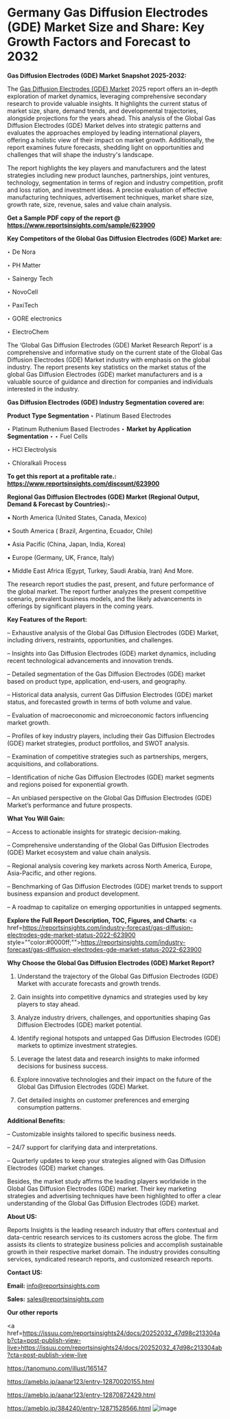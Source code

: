 # Germany Gas Diffusion Electrodes (GDE) Market Size and Share: Key Growth Factors and Forecast to 2032

<strong>Gas Diffusion Electrodes (GDE) Market Snapshot 2025-2032:</strong>

The <a href=https://www.reportsinsights.com/sample/623900>Gas Diffusion Electrodes (GDE) Market</a> 2025 report offers an in-depth exploration of market dynamics, leveraging comprehensive secondary research to provide valuable insights. It highlights the current status of market size, share, demand trends, and developmental trajectories, alongside projections for the years ahead. This analysis of the Global Gas Diffusion Electrodes (GDE) Market delves into strategic patterns and evaluates the approaches employed by leading international players, offering a holistic view of their impact on market growth. Additionally, the report examines future forecasts, shedding light on opportunities and challenges that will shape the industry's landscape.

The report highlights the key players and manufacturers and the latest strategies including new product launches, partnerships, joint ventures, technology, segmentation in terms of region and industry competition, profit and loss ration, and investment ideas. A precise evaluation of effective manufacturing techniques, advertisement techniques, market share size, growth rate, size, revenue, sales and value chain analysis.

<strong>Get a Sample PDF copy of the report @ <a href=https://www.reportsinsights.com/sample/623900 style=color:#0000ff;>https://www.reportsinsights.com/sample/623900</a></strong>

<strong>Key Competitors of the Global Gas Diffusion Electrodes (GDE) Market are:</strong>

‣ De Nora

‣ PH Matter

‣ Sainergy Tech

‣ NovoCell

‣ PaxiTech

‣ GORE electronics

‣ ElectroChem

The ‘Global Gas Diffusion Electrodes (GDE) Market Research Report’ is a comprehensive and informative study on the current state of the Global Gas Diffusion Electrodes (GDE) Market industry with emphasis on the global industry. The report presents key statistics on the market status of the global Gas Diffusion Electrodes (GDE) market manufacturers and is a valuable source of guidance and direction for companies and individuals interested in the industry.

<strong>Gas Diffusion Electrodes (GDE) Industry Segmentation covered are:</strong>

<strong>Product Type Segmentation</strong>
‣
Platinum Based Electrodes

‣ Platinum Ruthenium Based Electrodes
‣ 
<strong>Market by Application Segmentation</strong>
‣
‣  Fuel Cells

‣ HCl Electrolysis

‣ Chloralkali Process

<strong>To get this report at a profitable rate.: <a href=https://www.reportsinsights.com/discount/623900 style=color:#0000ff;>https://www.reportsinsights.com/discount/623900</a></strong>

<strong>Regional Gas Diffusion Electrodes (GDE) Market (Regional Output, Demand &amp; Forecast by Countries):-</strong>

• North America (United States, Canada, Mexico)

• South America ( Brazil, Argentina, Ecuador, Chile)

• Asia Pacific (China, Japan, India, Korea)

• Europe (Germany, UK, France, Italy)

• Middle East Africa (Egypt, Turkey, Saudi Arabia, Iran) And More.

The research report studies the past, present, and future performance of the global market. The report further analyzes the present competitive scenario, prevalent business models, and the likely advancements in offerings by significant players in the coming years.

<strong>Key Features of the Report:</strong>

– Exhaustive analysis of the Global Gas Diffusion Electrodes (GDE) Market, including drivers, restraints, opportunities, and challenges.

– Insights into Gas Diffusion Electrodes (GDE) market dynamics, including recent technological advancements and innovation trends.

– Detailed segmentation of the Gas Diffusion Electrodes (GDE) market based on product type, application, end-users, and geography.

– Historical data analysis, current Gas Diffusion Electrodes (GDE) market status, and forecasted growth in terms of both volume and value.

– Evaluation of macroeconomic and microeconomic factors influencing market growth.

– Profiles of key industry players, including their Gas Diffusion Electrodes (GDE) market strategies, product portfolios, and SWOT analysis.

– Examination of competitive strategies such as partnerships, mergers, acquisitions, and collaborations.

– Identification of niche Gas Diffusion Electrodes (GDE) market segments and regions poised for exponential growth.

– An unbiased perspective on the Global Gas Diffusion Electrodes (GDE) Market’s performance and future prospects.

<strong>What You Will Gain:</strong>

– Access to actionable insights for strategic decision-making.

– Comprehensive understanding of the Global Gas Diffusion Electrodes (GDE) Market ecosystem and value chain analysis.

– Regional analysis covering key markets across North America, Europe, Asia-Pacific, and other regions.

– Benchmarking of Gas Diffusion Electrodes (GDE) market trends to support business expansion and product development.

– A roadmap to capitalize on emerging opportunities in untapped segments.

<strong>Explore the Full Report Description, TOC, Figures, and Charts:</strong>
<a href=https://reportsinsights.com/industry-forecast/gas-diffusion-electrodes-gde-market-status-2022-623900 style=""color:#0000ff;"">https://reportsinsights.com/industry-forecast/gas-diffusion-electrodes-gde-market-status-2022-623900</a>

<strong>Why Choose the Global Gas Diffusion Electrodes (GDE) Market Report?</strong>

1. Understand the trajectory of the Global Gas Diffusion Electrodes (GDE) Market with accurate forecasts and growth trends.

2. Gain insights into competitive dynamics and strategies used by key players to stay ahead.

3. Analyze industry drivers, challenges, and opportunities shaping Gas Diffusion Electrodes (GDE) market potential.

4. Identify regional hotspots and untapped Gas Diffusion Electrodes (GDE) markets to optimize investment strategies.

5. Leverage the latest data and research insights to make informed decisions for business success.

6. Explore innovative technologies and their impact on the future of the Global Gas Diffusion Electrodes (GDE) Market.

7. Get detailed insights on customer preferences and emerging consumption patterns.

<strong>Additional Benefits:</strong>

– Customizable insights tailored to specific business needs.

– 24/7 support for clarifying data and interpretations.

– Quarterly updates to keep your strategies aligned with Gas Diffusion Electrodes (GDE) market changes.

Besides, the market study affirms the leading players worldwide in the Global Gas Diffusion Electrodes (GDE) market. Their key marketing strategies and advertising techniques have been highlighted to offer a clear understanding of the Global Gas Diffusion Electrodes (GDE) market.

<strong><strong>About US</strong>:</strong>

Reports Insights is the leading research industry that offers contextual and data-centric research services to its customers across the globe. The firm assists its clients to strategize business policies and accomplish sustainable growth in their respective market domain. The industry provides consulting services, syndicated research reports, and customized research reports.

<strong>Contact US:</strong>

<p class=><b>Email:</b> <a href=mailto:info@reportsinsights.com>info@reportsinsights.com</a></p>
<p class=><b>Sales:</b> <a href=mailto:sales@reportsinsights.com>sales@reportsinsights.com</a></p>

<strong>Our other reports</strong>

<a href=https://issuu.com/reportsinsights24/docs/20252032_47d98c213304ab?cta=post-publish-view-live>https://issuu.com/reportsinsights24/docs/20252032_47d98c213304ab?cta=post-publish-view-live</a>

<a href=https://tanomuno.com/illust/165147>https://tanomuno.com/illust/165147</a>

<a href=https://ameblo.jp/aanar123/entry-12870020155.html>https://ameblo.jp/aanar123/entry-12870020155.html</a>

<a href=https://ameblo.jp/aanar123/entry-12870872429.html>https://ameblo.jp/aanar123/entry-12870872429.html</a>

<a href=https://ameblo.jp/384240/entry-12871528566.html>https://ameblo.jp/384240/entry-12871528566.html</a>
![image](https://github.com/user-attachments/assets/dd174972-5dae-4a05-b5e4-ae38e1269de5)
